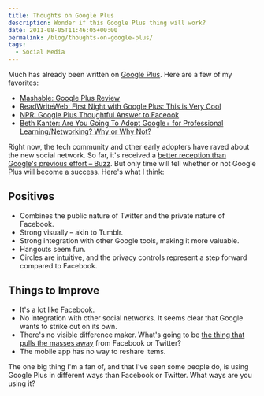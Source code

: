 ```yaml
---
title: Thoughts on Google Plus
description: Wonder if this Google Plus thing will work?
date: 2011-08-05T11:46:05+00:00
permalink: /blog/thoughts-on-google-plus/
tags:
  - Social Media
---
```


Much has already been written on [Google Plus](http://googleblog.blogspot.com/2011/06/introducing-google-project-real-life.html). Here are a few of my favorites:

- [Mashable: Google Plus Review](http://mashable.com/2011/06/28/google-plus-review/)
- [ReadWriteWeb: First Night with Google Plus: This is Very Cool](http://www.readwriteweb.com/archives/first_night_with_google_plus_this_is_very_cool.php)
- [NPR: Google Plus Thoughtful Answer to Faceook](http://www.npr.org/templates/story/story.php?storyId=137653562)
- [Beth Kanter: Are You Going To Adopt Google+ for Professional Learning/Networking? Why or Why Not?](http://www.bethkanter.org/np-google/)

Right now, the tech community and other early adopters have raved about the new social network. So far, it's received a [better reception than Google's previous effort – Buzz](http://www.quora.com/Why-did-Google-Buzz-fail). But only time will tell whether or not Google Plus will become a success. Here's what I think:

## Positives

- Combines the public nature of Twitter and the private nature of Facebook.
- Strong visually – akin to Tumblr.
- Strong integration with other Google tools, making it more valuable.
- Hangouts seem fun.
- Circles are intuitive, and the privacy controls represent a step forward compared to Facebook.

## Things to Improve

- It's a lot like Facebook.
- No integration with other social networks. It seems clear that Google wants to strike out on its own.
- There's no visible difference maker. What's going to be [the thing that pulls the masses away](http://www.briansolis.com/2011/08/study-will-you-abandon-facebook-in-favor-of-google/) from Facebook or Twitter?
- The mobile app has no way to reshare items.

The one big thing I'm a fan of, and that I've seen some people do, is using Google Plus in different ways than Facebook or Twitter. What ways are you using it?
